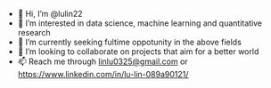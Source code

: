 - 👋 Hi, I’m @lulin22
- 👀 I’m interested in data science, machine learning and quantitative research
- 🌱 I’m currently seeking fultime oppotunity in the above fields
- 💞️ I’m looking to collaborate on projects that aim for a better world
- 📫 Reach me through linlu0325@gmail.com or https://www.linkedin.com/in/lu-lin-089a90121/

<!---
lulin22/lulin22 is a ✨ special ✨ repository because its `README.md` (this file) appears on your GitHub profile.
You can click the Preview link to take a look at your changes.
--->
